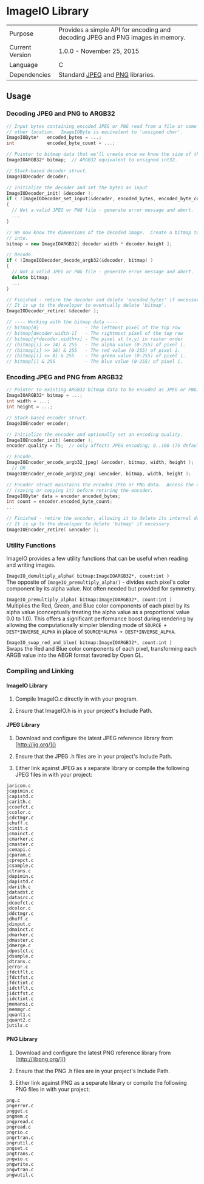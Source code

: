 # ImageIO Library

<table>
  <tr>
    <td>Purpose</td>
    <td>Provides a simple API for encoding and decoding JPEG and PNG images in memory.</td>
  </tr>
  <tr>
    <td>Current Version</td>
    <td>1.0.0 - November 25, 2015</td>
  </tr>
  <tr>
    <td>Language</td>
    <td>C</td>
  </tr>
  <tr>
    <td>Dependencies</td>
    <td>Standard <a href="http://ijg.org/">JPEG</a> and <a href="http://libpng.org/">PNG</a> libraries.</td>
  </tr>
</table>


## Usage

### Decoding JPEG and PNG to ARGB32

```C++
// Input bytes containing encoded JPEG or PNG read from a file or some
// other location.  ImageIOByte is equivalent to 'unsigned char'.
ImageIOByte*   encoded_bytes = ...;
int            encoded_byte_count = ...;

// Pointer to bitmap data that we'll create once we know the size of the image.
ImageIOARGB32* bitmap;  // ARGB32 equivalent to unsigned int32.

// Stack-based decoder struct.
ImageIODecoder decoder;

// Initialize the decoder and set the bytes as input
ImageIODecoder_init( &decoder );
if ( !ImageIODecoder_set_input(&decoder, encoded_bytes, encoded_byte_count) )
{
  // Not a valid JPEG or PNG file - generate error message and abort. 
  ...
}

// We now know the dimensions of the decoded image.  Create a bitmap to decode
// into.
bitmap = new ImageIOARGB32[ decoder.width * decoder.height ];

// Decode.
if ( !ImageIODecoder_decode_argb32(&decoder, bitmap) )
{
  // Not a valid JPEG or PNG file - generate error message and abort. 
  delete bitmap;
  ...
}

// Finished - retire the decoder and delete 'encoded_bytes' if necessary.
// It is up to the developer to eventually delete 'bitmap'.
ImageIODecoder_retire( &decoder );

// ---- Working with the bitmap data ----
// bitmap[0]                 - The leftmost pixel of the top row
// bitmap[decoder.width-1]   - The rightmost pixel of the top row
// bitmap[y*decoder.width+x] - The pixel at (x,y) in raster order
// (bitmap[i] >> 24) & 255   - The alpha value (0-255) of pixel i.
// (bitmap[i] >> 16) & 255   - The red value (0-255) of pixel i.
// (bitmap[i] >> 8) & 255    - The green value (0-255) of pixel i.
// bitmap[i] & 255           - The blue value (0-255) of pixel i.
```


### Encoding JPEG and PNG from ARGB32

```C++
// Pointer to existing ARGB32 bitmap data to be encoded as JPEG or PNG.
ImageIOARGB32* bitmap = ...;
int width = ...;
int height = ...;

// Stack-based encoder struct.
ImageIOEncoder encoder;

// Initialize the encoder and optionally set an encoding quality.
ImageIOEncoder_init( &encoder );
encoder.quality = 75;  // only affects JPEG encoding; 0..100 (75 default)

// Encode.
ImageIOEncoder_encode_argb32_jpeg( &encoder, bitmap, width, height );
  // OR
ImageIOEncoder_encode_argb32_png( &encoder, bitmap, width, height );

// Encoder struct maintains the encoded JPEG or PNG data.  Access the data
// (saving or copying it) before retiring the encoder.
ImageIOByte* data = encoder.encoded_bytes;
int count = encoder.encoded_byte_count;
...

// Finished - retire the encoder, allowing it to delete its internal data.
// It is up to the developer to delete 'bitmap' if necessary.
ImageIOEncoder_retire( &encoder );
```

###  Utility Functions
ImageIO provides a few utility functions that can be useful when reading and writing images.

`ImageIO_demultiply_alpha( bitmap:ImageIOARGB32*, count:int )`  
The opposite of `ImageIO_premultiply_alpha()` - divides each pixel's color component by its alpha value.
Not often needed but provided for symmetry.

`ImageIO_premultiply_alpha( bitmap:ImageIOARGB32*, count:int )`  
Multiplies the Red, Green, and Blue color components of each pixel by its alpha value (conceptually treating the alpha value as a proportional value 0.0 to 1.0).  This offers a significant performance boost during rendering by allowing the computationally simpler blending mode of `SOURCE + DEST*INVERSE_ALPHA` in place of `SOURCE*ALPHA + DEST*INVERSE_ALPHA`.

`ImageIO_swap_red_and_blue( bitmap:ImageIOARGB32*, count:int )`  
Swaps the Red and Blue color components of each pixel, transforming each ARGB value into the ABGR format favored by Open GL.


### Compiling and Linking

#### ImageIO Library
1.  Compile ImageIO.c directly in with your program.

2.  Ensure that ImageIO.h is in your project's Include Path.

#### JPEG Library
1.  Download and configure the latest JPEG reference library from [http://ijg.org/]()

2.  Ensure that the JPEG .h files are in your project's Include Path.

3.  Either link against JPEG as a separate library or compile the following JPEG files in with your project:

```
jaricom.c
jcapimin.c
jcapistd.c
jcarith.c
jccoefct.c
jccolor.c
jcdctmgr.c
jchuff.c
jcinit.c
jcmainct.c
jcmarker.c
jcmaster.c
jcomapi.c
jcparam.c
jcprepct.c
jcsample.c
jctrans.c
jdapimin.c
jdapistd.c
jdarith.c
jdatadst.c
jdatasrc.c
jdcoefct.c
jdcolor.c
jddctmgr.c
jdhuff.c
jdinput.c
jdmainct.c
jdmarker.c
jdmaster.c
jdmerge.c
jdpostct.c
jdsample.c
jdtrans.c
jerror.c
jfdctflt.c
jfdctfst.c
jfdctint.c
jidctflt.c
jidctfst.c
jidctint.c
jmemansi.c
jmemmgr.c
jquant1.c
jquant2.c
jutils.c
```


#### PNG Library
1.  Download and configure the latest PNG reference library from [http://libpng.org/]()

2.  Ensure that the PNG .h files are in your project's Include Path.

3.  Either link against PNG as a separate library or compile the following PNG files in with your project:

```
png.c
pngerror.c
pngget.c
pngmem.c
pngpread.c
pngread.c
pngrio.c
pngrtran.c
pngrutil.c
pngset.c
pngtrans.c
pngwio.c
pngwrite.c
pngwtran.c
pngwutil.c
```
